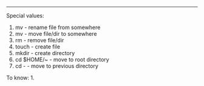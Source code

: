 ***
Special values:
1. mv - rename file from somewhere 
2. mv - move file/dir to somewhere 
3. rm - remove file/dir
4. touch - create file 
5. mkdir - create directory 
6. cd $HOME/~ - move to root directory 
7. cd - - move to previous directory

To know:
1. 